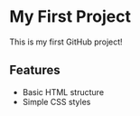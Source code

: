 # My First Project
This is my first GitHub project!

## Features
- Basic HTML structure
- Simple CSS styles

